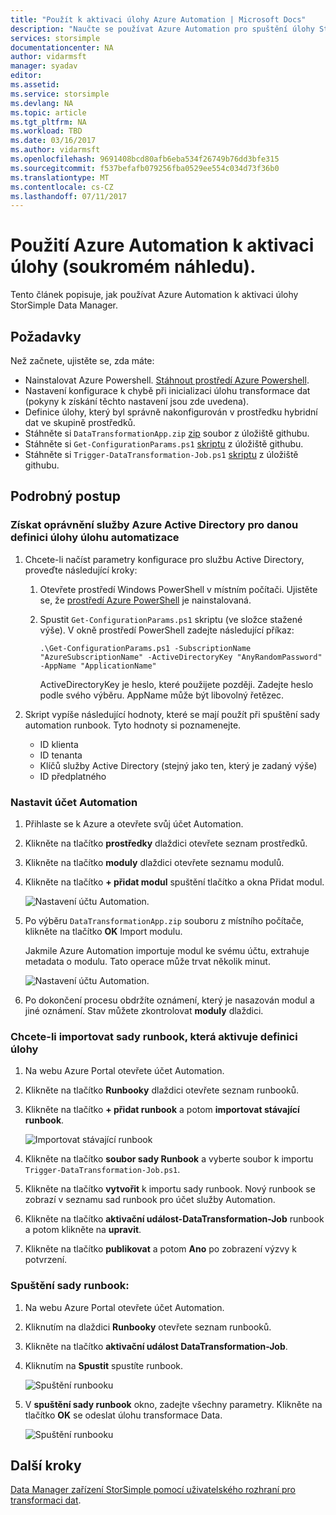 ```yaml
---
title: "Použít k aktivaci úlohy Azure Automation | Microsoft Docs"
description: "Naučte se používat Azure Automation pro spuštění úlohy StorSimple Manager dat (soukromém náhledu)."
services: storsimple
documentationcenter: NA
author: vidarmsft
manager: syadav
editor: 
ms.assetid: 
ms.service: storsimple
ms.devlang: NA
ms.topic: article
ms.tgt_pltfrm: NA
ms.workload: TBD
ms.date: 03/16/2017
ms.author: vidarmsft
ms.openlocfilehash: 9691408bcd80afb6eba534f26749b76dd3bfe315
ms.sourcegitcommit: f537befafb079256fba0529ee554c034d73f36b0
ms.translationtype: MT
ms.contentlocale: cs-CZ
ms.lasthandoff: 07/11/2017
---
```

# <a name="use-azure-automation-to-trigger-a-job-private-preview"></a>Použití Azure Automation k aktivaci úlohy (soukromém náhledu).

Tento článek popisuje, jak používat Azure Automation k aktivaci úlohy StorSimple Data Manager.

## <a name="prerequisites"></a>Požadavky

Než začnete, ujistěte se, zda máte:

*   Nainstalovat Azure Powershell. [Stáhnout prostředí Azure Powershell](https://azure.microsoft.com/documentation/articles/powershell-install-configure/).
*   Nastavení konfigurace k chybě při inicializaci úlohu transformace dat (pokyny k získání těchto nastavení jsou zde uvedena).
*   Definice úlohy, který byl správně nakonfigurován v prostředku hybridní dat ve skupině prostředků.
*   Stáhněte si `DataTransformationApp.zip` [zip](https://github.com/Azure-Samples/storsimple-dotnet-data-manager-get-started/raw/master/Azure%20Automation%20For%20Data%20Manager/DataTransformationApp.zip) soubor z úložiště githubu.
*   Stáhněte si `Get-ConfigurationParams.ps1` [skriptu](https://github.com/Azure-Samples/storsimple-dotnet-data-manager-get-started/blob/master/Azure%20Automation%20For%20Data%20Manager/Get-ConfigurationParams.ps1) z úložiště githubu.
*   Stáhněte si `Trigger-DataTransformation-Job.ps1` [skriptu](https://github.com/Azure-Samples/storsimple-dotnet-data-manager-get-started/blob/master/Azure%20Automation%20For%20Data%20Manager/Trigger-DataTransformation-Job.ps1) z úložiště githubu.

## <a name="step-by-step"></a>Podrobný postup

### <a name="get-azure-active-directory-permissions-for-the-automation-job-to-run-the-job-definition"></a>Získat oprávnění služby Azure Active Directory pro danou definici úlohy úlohu automatizace

1. Chcete-li načíst parametry konfigurace pro službu Active Directory, proveďte následující kroky:

    1. Otevřete prostředí Windows PowerShell v místním počítači. Ujistěte se, že [prostředí Azure PowerShell](https://azure.microsoft.com/downloads/) je nainstalovaná.
    1. Spustit `Get-ConfigurationParams.ps1` skriptu (ve složce stažené výše). V okně prostředí PowerShell zadejte následující příkaz:

        ```
        .\Get-ConfigurationParams.ps1 -SubscriptionName "AzureSubscriptionName" -ActiveDirectoryKey "AnyRandomPassword" -AppName "ApplicationName"
         ```

        ActiveDirectoryKey je heslo, které použijete později. Zadejte heslo podle svého výběru. AppName může být libovolný řetězec.

2. Skript vypíše následující hodnoty, které se mají použít při spuštění sady automation runbook. Tyto hodnoty si poznamenejte.

    - ID klienta
    - ID tenanta
    - Klíčů služby Active Directory (stejný jako ten, který je zadaný výše)
    - ID předplatného

### <a name="set-up-the-automation-account"></a>Nastavit účet Automation

1. Přihlaste se k Azure a otevřete svůj účet Automation.
2. Klikněte na tlačítko **prostředky** dlaždici otevřete seznam prostředků.
3. Klikněte na tlačítko **moduly** dlaždici otevřete seznamu modulů.
4. Klikněte na tlačítko **+ přidat modul** spuštění tlačítko a okna Přidat modul.

    ![Nastavení účtu Automation.](./media/storsimple-data-manager-job-using-automation/add-module1m.png)

5. Po výběru `DataTransformationApp.zip` souboru z místního počítače, klikněte na tlačítko **OK** Import modulu.

   Jakmile Azure Automation importuje modul ke svému účtu, extrahuje metadata o modulu. Tato operace může trvat několik minut.

   ![Nastavení účtu Automation.](./media/storsimple-data-manager-job-using-automation/add-module2m.png)

   

6. Po dokončení procesu obdržíte oznámení, který je nasazován modul a jiné oznámení.  Stav můžete zkontrolovat **moduly** dlaždici.

### <a name="to-import-the-runbook-that-triggers-the-job-definition"></a>Chcete-li importovat sady runbook, která aktivuje definici úlohy

1. Na webu Azure Portal otevřete účet Automation.
2. Klikněte na tlačítko **Runbooky** dlaždici otevřete seznam runbooků.
3. Klikněte na tlačítko **+ přidat runbook** a potom **importovat stávající runbook**.

   ![Importovat stávající runbook](./media/storsimple-data-manager-job-using-automation/import-a-runbook.png)

4. Klikněte na tlačítko **soubor sady Runbook** a vyberte soubor k importu `Trigger-DataTransformation-Job.ps1`.
5. Klikněte na tlačítko **vytvořit** k importu sady runbook. Nový runbook se zobrazí v seznamu sad runbook pro účet služby Automation.
7. Klikněte na tlačítko **aktivační událost-DataTransformation-Job** runbook a potom klikněte na **upravit**.
8. Klikněte na tlačítko **publikovat** a potom **Ano** po zobrazení výzvy k potvrzení.


### <a name="to-run-the-runbook"></a>Spuštění sady runbook:
1. Na webu Azure Portal otevřete účet Automation.
2. Kliknutím na dlaždici **Runbooky** otevřete seznam runbooků.
3. Klikněte na tlačítko **aktivační událost DataTransformation-Job**.
4. Kliknutím na **Spustit** spustíte runbook.

   ![Spuštění runbooku](./media/storsimple-data-manager-job-using-automation/run-runbook1m.png)

5. V **spuštění sady runbook** okno, zadejte všechny parametry. Klikněte na tlačítko **OK** se odeslat úlohu transformace Data.

   ![Spuštění runbooku](./media/storsimple-data-manager-job-using-automation/run-runbook2m.png)


## <a name="next-steps"></a>Další kroky

[Data Manager zařízení StorSimple pomocí uživatelského rozhraní pro transformaci dat](storsimple-data-manager-ui.md).